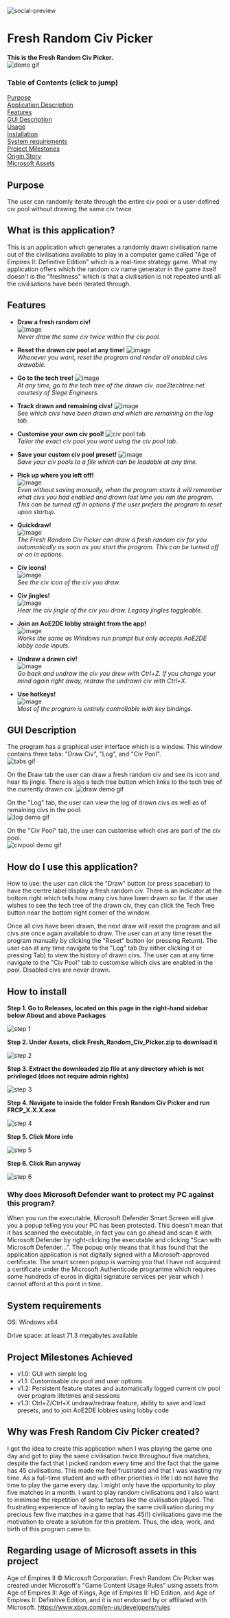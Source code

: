 
![social-preview](https://github.com/user-attachments/assets/5ae32863-a995-4922-9a32-4850bed951d9)

# Fresh Random Civ Picker

**This is the Fresh Random Civ Picker.**  
![demo gif](https://github.com/user-attachments/assets/04f98b24-e096-4030-825b-c0cd147f80bf)

### Table of Contents (click to jump)  
[Purpose](#Purpose)  
[Application Description](#What-is-this-application)  
[Features](#Features)  
[GUI Description](#GUI-Description)  
[Usage](#How-do-I-use-this-application)   
[Installation](#How-to-install)  
[System requirements](#System-requirements)  
[Project Milestones](#Project-Milestones-Achieved)  
[Origin Story](#Why-was-it-created)  
[Microsoft Assets](#Regarding-usage-of-Microsoft-assets-in-this-project)  

## Purpose
The user can randomly iterate through the entire civ pool or a user-defined civ pool without drawing the same civ twice.

## What is this application?
This is an application which generates a randomly drawn civilisation name out of the civilisations available to play in a computer game called "Age of Empires II: Definitive Edition" which is a real-time strategy game. What my application offers which the random civ name generator in the game itself doesn't is the "freshness" which is that a civilisation is not repeated until all the civilisations have been iterated through.  

## Features
- **Draw a fresh random civ!**  
![image](https://github.com/user-attachments/assets/e021f793-b1ff-44b3-91e6-2adb3eed5908)  
*Never draw the same civ twice within the civ pool.*

- **Reset the drawn civ pool at any time!**
![image](https://github.com/user-attachments/assets/8dfb402c-df21-4b7e-9daa-9ae6b3ebfcde)  
*Whenever you want, reset the program and render all enabled civs drawable.*

- **Go to the tech tree!**
![image](https://github.com/user-attachments/assets/ee443bbf-818b-42a4-97dc-9f5463934d1c)  
*At any time, go to the tech tree of the drawn civ. aoe2techtree.net courtesy of Siege Engineers.*

- **Track drawn and remaining civs!**
![image](https://github.com/user-attachments/assets/8ad3f017-d204-4b14-95cb-c16bcdf8e479)  
*See which civs have been drawn and which are remaining on the log tab.*


- **Customise your own civ pool!**
![civ pool tab](https://github.com/user-attachments/assets/0b8b35f6-7f87-40e7-8bb4-56e7fd44fabf)  
*Tailor the exact civ pool you want using the civ pool tab.*

- **Save your custom civ pool preset!**
![image](https://github.com/user-attachments/assets/1772bbd2-9e89-4112-b741-03d680e25884)  
*Save your civ pools to a file which can be loadable at any time.*

- **Pick up where you left off!**  
![image](https://github.com/user-attachments/assets/cca21d7a-5f0e-44bd-b719-f1e414a85583)  
*Even without saving manually, when the program starts it will remember what civs you had enabled and drawn last time you ran the program. This can be turned off in options if the user prefers the program to reset upon startup.*

- **Quickdraw!**  
![image](https://github.com/user-attachments/assets/992e73f9-4476-47c9-a27e-95e84d6d98a3)  
*The Fresh Random Civ Picker can draw a fresh random civ for you automatically as soon as you start the program. This can be turned off or on in options.*

- **Civ icons!**  
![image](https://github.com/user-attachments/assets/8c59c287-2e9a-41d5-afc3-7d0ec4466eec)  
*See the civ icon of the civ you draw.*

- **Civ jingles!**  
![image](https://github.com/user-attachments/assets/f1cd5977-7811-4ecd-90e6-337dea88e67f)  
*Hear the civ jingle of the civ you draw. Legacy jingles toggleable.*

- **Join an AoE2DE lobby straight from the app!**  
![image](https://github.com/user-attachments/assets/a2fbe3af-29b2-4760-b625-01064f2c4afd)  
*Works the same as Windows run prompt but only accepts AoE2DE lobby code inputs.*

- **Undraw a drawn civ!**  
![image](https://github.com/user-attachments/assets/06866ebd-1e9d-4096-a272-6c2e843d2a0f)  
*Go back and undraw the civ you drew with Ctrl+Z. If you change your mind again right away, redraw the undrawn civ with Ctrl+X.*

- **Use hotkeys!**  
![image](https://github.com/user-attachments/assets/0941124f-9f4b-4722-9394-67370d760e8b)  
*Most of the program is entirely controllable with key bindings.*

## GUI Description  
The program has a graphical user interface which is a window. This window contains three tabs: "Draw Civ", "Log", and "Civ Pool".  
![tabs gif](https://github.com/user-attachments/assets/97fc3d9d-7ffe-4455-9a60-3cb42a53002f)

On the Draw tab the user can draw a fresh random civ and see its icon and hear its jingle. There is also a tech tree button which links to the tech tree of the currently drawn civ. 
![draw demo gif](https://github.com/user-attachments/assets/66808895-0ee1-4d99-8677-20baf540a3ff)


On the "Log" tab, the user can view the log of drawn civs as well as of remaining civs in the pool.  
![log demo gif](https://github.com/user-attachments/assets/0994a260-4cd9-47ac-8e6a-9562c4059237)


On the "Civ Pool" tab, the user can customise which civs are part of the civ pool.  
![civpool demo gif](https://github.com/user-attachments/assets/66256e41-59f8-4cc6-9961-2dca608e435e)



## How do I use this application?
How to use: the user can click the "Draw" button (or press spacebar) to have the centre label display a fresh random civ. There is an indicator at the bottom right which tells how many civs have been drawn so far. If the user wishes to see the tech tree of the drawn civ, they can click the Tech Tree button near the bottom right corner of the window.


Once all civs have been drawn, the next draw will reset the program and all civs are once again available to draw. The user can at any time reset the program manually by clicking the "Reset" button (or pressing Return). The user can at any time navigate to the "Log" tab (by either clicking it or pressing Tab) to view the history of drawn civs. The user can at any time navigate to the "Civ Pool" tab to customise which civs are enabled in the pool. Disabled civs are never drawn.


## How to install
**Step 1. Go to Releases, located on this page in the right-hand sidebar below About and above Packages**

![step 1](https://github.com/user-attachments/assets/c8340f36-7072-42e7-a3a3-15648a694656)

**Step 2. Under Assets, click Fresh_Random_Civ_Picker.zip to download it**

![step 2](https://github.com/user-attachments/assets/e144bae4-c132-427b-b3d6-76291d77c3c6)

**Step 3. Extract the downloaded zip file at any directory which is not privileged (does not require admin rights)**

![step 3](https://github.com/user-attachments/assets/9e244af8-6ed0-437c-aaf0-3c801b30c05c)

**Step 4. Navigate to inside the folder Fresh Random Civ Picker and run FRCP_X.X.X.exe**

![step 4](https://github.com/user-attachments/assets/42a86057-364c-429c-9fe3-a32fef87ff94)

**Step 5. Click More info**  

![step 5](https://github.com/user-attachments/assets/99dbf317-7ff7-4a3f-bfa8-b53eaecf522f)

**Step 6. Click Run anyway**  

![step 6](https://github.com/user-attachments/assets/005fbcbd-5c77-4ccf-af1c-76c5a4488cbd)


### Why does Microsoft Defender want to protect my PC against this program?
When you run the executable, Microsoft Defender Smart Screen will give you a popup telling you your PC has been protected. This doesn’t mean that it has scanned the executable, in fact you can go ahead and scan it with Microsoft Defender by right-clicking the executable and clicking "Scan with Microsoft Defender...". The popup only means that it has found that the application application is not digitally signed with a Microsoft-approved certificate. The smart screen popup is warning you that I have not acquired a certificate under the Microsoft Authenticode programme which requires some hundreds of euros in digital signature services per year which I cannot afford at this point in time.

## System requirements
OS: Windows x64

Drive space: at least 71.3 megabytes available

## Project Milestones Achieved
- v1.0: GUI with simple log
- v1.1: Customisable civ pool and user options
- v1.2: Persistent feature states and automatically logged current civ pool over program lifetimes and sessions
- v1.3: Ctrl+Z/Ctrl+X undraw/redraw feature, ability to save and load presets, and to join AoE2DE lobbies using lobby code


## Why was Fresh Random Civ Picker created?
I got the idea to create this application when I was playing the game one day and got to play the same civilisation twice throughout five matches, despite the fact that I picked random every time and the fact that the game has 45 civilisations. This made me feel frustrated and that I was wasting my time. As a full-time student and with other priorities in life I do not have the time to play the game every day. I might only have the opportunity to play five matches in a month. I want to play random civilisations and I also want to minimise the repetition of some factors like the civilisation played. The frustrating experience of having to replay the same civilisation during my precious few five matches in a game that has 45(!) civilisations gave me the motivation to create a solution for this problem. Thus, the idea, work, and birth of this program came to.


## Regarding usage of Microsoft assets in this project
Age of Empires II © Microsoft Corporation. Fresh Random Civ Picker was created under Microsoft's "Game Content Usage Rules" using assets from Age of Empires II: Age of Kings, Age of Empires II: HD Edition, and Age of Empires II: Definitive Edition, and it is not endorsed by or affiliated with Microsoft. https://www.xbox.com/en-us/developers/rules
